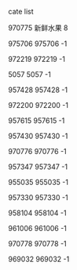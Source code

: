 cate list

970775 新鲜水果 8

975706 975706 -1

972219 972219 -1

5057 5057 -1

957428 957428 -1

972200 972200 -1

957615 957615 -1

957430 957430 -1

970776 970776 -1

957347 957347 -1

955035 955035 -1

957330 957330 -1

958104 958104 -1

961006 961006 -1

970778 970778 -1

969032 969032 -1

